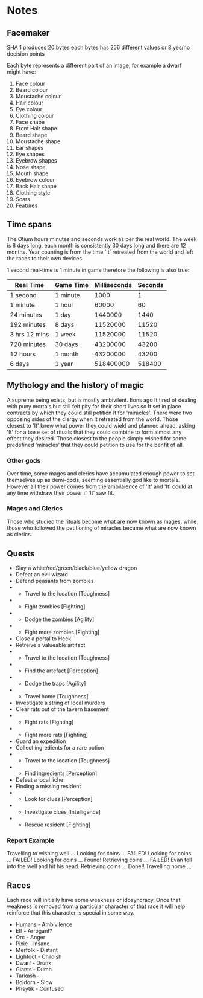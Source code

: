 # Notes

## Facemaker

SHA 1 produces 20 bytes each bytes has 256 different values or 8 yes/no decision points

Each byte represents a different part of an image, for example a dwarf might have:

1. Face colour
1. Beard colour
1. Moustache colour
1. Hair colour
1. Eye colour
1. Clothing colour
1. Face shape
1. Front Hair shape
1. Beard shape
1. Moustache shape
1. Ear shapes
1. Eye shapes
1. Eyebrow shapes
1. Nose shape
1. Mouth shape
1. Eyebrow colour
1. Back Hair shape
1. Clothing style
1. Scars
1. Features

## Time spans

The Otium hours minutes and seconds work as per the real world.  The week is 8 days long, each month is consistently 30 days long and there are 12 months.  Year counting is from the time 'It' retreated from the world and left the races to their own devices.

1 second real-time is 1 minute in game therefore the following is also true:

| Real Time     | Game Time | Milliseconds  | Seconds   |
| ------------- | --------- | ------------- | --------- |
| 1 second      | 1 minute  | 1000          | 1         |
| 1 minute      | 1 hour    | 60000         | 60        |
| 24 minutes    | 1 day     | 1440000       | 1440      |
| 192 minutes   | 8 days    | 11520000      | 11520     |
| 3 hrs 12 mins | 1 week    | 11520000      | 11520     |
| 720 minutes   | 30 days   | 43200000      | 43200     |
| 12 hours      | 1 month   | 43200000      | 43200     |
| 6 days        | 1 year    | 518400000     | 518400    |

## Mythology and the history of magic

A supreme being exists, but is mostly ambivilent.  Eons ago It tired of dealing with puny mortals but still felt pity for their short lives so It set in place contracts by which they could still petition It for 'miracles'.  There were two opposing sides of the clergy when It retreated from the world.  Those closest to 'It' knew what power they could wield and planned ahead, asking 'It' for a base set of rituals that they could combine to form almost any effect they desired.  Those closest to the people simply wished for some predefined 'miracles' that they could petition to use for the benfit of all.

### Other gods

Over time, some mages and clerics have accumulated enough power to set themselves up as demi-gods, seeming essentially god like to mortals.  However all their power comes from the ambilalence of 'It' and 'It' could at any time withdraw their power if 'It' saw fit.

### Mages and Clerics

Those who studied the rituals become what are now known as mages, while those who followed the petitioning of miracles became what are now known as clerics.

## Quests

* Slay a white/red/green/black/blue/yellow dragon
* Defeat an evil wizard
* Defend peasants from zombies
* * Travel to the location [Toughness]
* * Fight zombies [Fighting]
* * Dodge the zombies [Agility]
* * Fight more zombies [Fighting]
* Close a portal to Heck
* Retreive a valueable artifact
* * Travel to the location [Toughness]
* * Find the artefact [Perception]
* * Dodge the traps [Agility]
* * Travel home [Toughness]
* Investigate a string of local murders
* Clear rats out of the tavern basement
* * Fight rats [Fighting]
* * Fight more rats [Fighting]
* Guard an expedition
* Collect ingredients for a rare potion
* * Travel to the location [Toughness]
* * Find ingredients [Perception]
* Defeat a local liche
* Finding a missing resident
* * Look for clues [Perception]
* * Investigate clues [Intelligence]
* * Rescue resident [Fighting]

### Report Example

Travelling to wishing well ...
Looking for coins ... FAILED!
Looking for coins ... FAILED!
Looking for coins ... Found!
Retrieving coins ... FAILED!
    Evan fell into the well and hit his head.
Retrieving coins ... Done!!
Travelling home ...

## Races

Each race will initially have some weakness or idosyncracy.  Once that weakness is removed from a particular character of that race it will help reinforce that this character is special in some way.

* Humans - Ambivilence
* Elf - Arrogant?
* Orc - Anger
* Pixie - Insane
* Merfolk - Distant
* Lighfoot - Childish
* Dwarf - Drunk
* Giants - Dumb
* Tarkash - 
* Boldorn - Slow
* Phsytik - Confused
